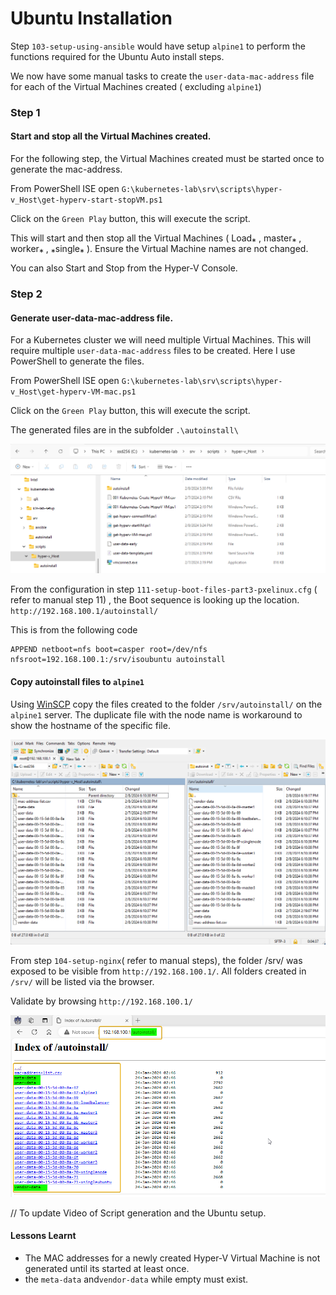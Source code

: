

# Ubuntu Installation

Step `103-setup-using-ansible` would have setup `alpine1` to perform the functions required for the Ubuntu Auto install steps.

We now have some manual tasks to create the `user-data-mac-address` file for each of the Virtual Machines created ( excluding `alpine1`)



### Step 1

#### Start and stop all the Virtual Machines created.

For the following step, the Virtual Machines created must be started once to generate the mac-address.

From PowerShell ISE  open `G:\kubernetes-lab\srv\scripts\hyper-v_Host\get-hyperv-start-stopVM.ps1`

Click on the `Green Play` button, this will execute the script.

This will start and then stop all the Virtual Machines ( Load⁎ , master⁎ , worker⁎  , ⁎single⁎  ). Ensure the Virtual Machine names are not changed. 

You can also Start and Stop from the Hyper-V Console. 



### Step 2

#### Generate user-data-mac-address file.

For a Kubernetes cluster we will need multiple Virtual Machines. This will require multiple `user-data-mac-address` files to be created. Here I use PowerShell to generate the files.

From PowerShell ISE  open `G:\kubernetes-lab\srv\scripts\hyper-v_Host\get-hyperv-VM-mac.ps1`

Click on the `Green Play` button, this will execute the script.

The generated files are in the subfolder  `.\autoinstall\`

![114-01-location-of-script](./../screenshots\114-01-location-of-script.png)



From the configuration in step `111-setup-boot-files-part3-pxelinux.cfg`  ( refer to manual step 11) , the Boot sequence is looking up the location. `http://192.168.100.1/autoinstall/`

This is from the following code

```
APPEND netboot=nfs boot=casper root=/dev/nfs nfsroot=192.168.100.1:/srv/isoubuntu autoinstall 
```

#### Copy autoinstall files to `alpine1`

Using [WinSCP](https://winscp.net/eng/download.php) copy the files created to the folder  `/srv/autoinstall/` on the `alpine1` server. The duplicate file with the node name is workaround to show the hostname of the specific file. 

![114-02-wsftp-cp-autoinstall](./../screenshots\113-02-wsftp-cp-autoinstall.png)



From step `104-setup-nginx`( refer to manual steps), the folder /srv/ was exposed to be visible from `http://192.168.100.1/`. All folders created in `/srv/` will be listed via the browser.

Validate by browsing `http://192.168.100.1/`



![114-03-list-autoinstall-in-browser](./../screenshots\114-03-list-autoinstall-in-browser.png)

// To update Video of Script generation and the Ubuntu setup.



#### Lessons Learnt

- The MAC addresses for a newly created Hyper-V Virtual Machine is not generated until its started at least once. 
- the `meta-data` and`vendor-data` while empty must exist.



